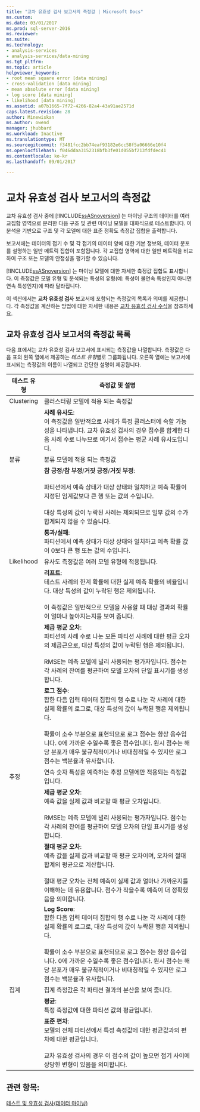 ```yaml
---
title: "교차 유효성 검사 보고서의 측정값 | Microsoft Docs"
ms.custom: 
ms.date: 03/01/2017
ms.prod: sql-server-2016
ms.reviewer: 
ms.suite: 
ms.technology:
- analysis-services
- analysis-services/data-mining
ms.tgt_pltfrm: 
ms.topic: article
helpviewer_keywords:
- root mean square error [data mining]
- cross-validation [data mining]
- mean absolute error [data mining]
- log score [data mining]
- likelihood [data mining]
ms.assetid: a07b1665-7f72-4266-82a4-43a91ae2571d
caps.latest.revision: 28
author: Minewiskan
ms.author: owend
manager: jhubbard
ms.workload: Inactive
ms.translationtype: MT
ms.sourcegitcommit: f3481fcc2bb74eaf93182e6cc58f5a06666e10f4
ms.openlocfilehash: f046ddaa3152318bfb3fe01d055bf213fdfdec41
ms.contentlocale: ko-kr
ms.lasthandoff: 09/01/2017

---
```

# <a name="measures-in-the-cross-validation-report"></a>교차 유효성 검사 보고서의 측정값
  교차 유효성 검사 중에 [!INCLUDE[ssASnoversion](../../includes/ssasnoversion-md.md)] 는 마이닝 구조의 데이터를 여러 교집합 영역으로 분리한 다음 구조 및 관련 마이닝 모델을 대화식으로 테스트합니다. 이 분석을 기반으로 구조 및 각 모델에 대한 표준 정확도 측정값 집합을 출력합니다.  
  
 보고서에는 데이터의 접기 수 및 각 접기의 데이터 양에 대한 기본 정보와, 데이터 분포를 설명하는 일반 메트릭 집합이 포함됩니다. 각 교집합 영역에 대한 일반 메트릭을 비교하여 구조 또는 모델의 안정성을 평가할 수 있습니다.  
  
 [!INCLUDE[ssASnoversion](../../includes/ssasnoversion-md.md)] 는 마이닝 모델에 대한 자세한 측정값 집합도 표시합니다. 이 측정값은 모델 유형 및 분석되는 특성의 유형(예: 특성이 불연속 특성인지 아니면 연속 특성인지)에 따라 달라집니다.  
  
 이 섹션에서는 **교차 유효성 검사** 보고서에 포함되는 측정값의 목록과 의미를 제공합니다. 각 측정값을 계산하는 방법에 대한 자세한 내용은 [교차 유효성 검사 수식](../../analysis-services/data-mining/cross-validation-formulas.md)을 참조하세요.  
  
## <a name="list-of-measures-in-the-cross-validation-report"></a>교차 유효성 검사 보고서의 측정값 목록  
 다음 표에서는 교차 유효성 검사 보고서에 표시되는 측정값을 나열합니다. 측정값은 다음 표의 왼쪽 열에서 제공하는 *테스트 유형*별로 그룹화됩니다. 오른쪽 열에는 보고서에 표시되는 측정값의 이름이 나열되고 간단한 설명이 제공됩니다.  
  
|테스트 유형|측정값 및 설명|  
|---------------|-------------------------------|  
|Clustering|클러스터링 모델에 적용 되는 측정값|  
||**사례 유사도**:<br />                      이 측정값은 일반적으로 사례가 특정 클러스터에 속할 가능성을 나타냅니다. 교차 유효성 검사의 경우 점수를 합계한 다음 사례 수로 나누므로 여기서 점수는 평균 사례 유사도입니다.|  
|분류|분류 모델에 적용 되는 측정값|  
||**참 긍정**/**참 부정**/**거짓 긍정**/**거짓 부정**:<br /><br /> 파티션에서 예측 상태가 대상 상태와 일치하고 예측 확률이 지정된 임계값보다 큰 행 또는 값의 수입니다.<br /><br /> 대상 특성의 값이 누락된 사례는 제외되므로 일부 값의 수가 합계되지 않을 수 있습니다.|  
||**통과/실패**:<br />                      파티션에서 예측 상태가 대상 상태와 일치하고 예측 확률 값이 0보다 큰 행 또는 값의 수입니다.|  
|Likelihood|유사도 측정값은 여러 모델 유형에 적용됩니다.|  
||**리프트**:<br />                      테스트 사례의 한계 확률에 대한 실제 예측 확률의 비율입니다. 대상 특성의 값이 누락된 행은 제외됩니다.<br /><br /> 이 측정값은 일반적으로 모델을 사용할 때 대상 결과의 확률이 얼마나 높아지는지를 보여 줍니다.|  
||**제곱 평균 오차**:<br />                      파티션의 사례 수로 나눈 모든 파티션 사례에 대한 평균 오차의 제곱근으로, 대상 특성의 값이 누락된 행은 제외됩니다.<br /><br /> RMSE는 예측 모델에 널리 사용되는 평가자입니다. 점수는 각 사례의 잔여를 평균하여 모델 오차의 단일 표시기를 생성합니다.|  
||**로그 점수**:<br />                      합한 다음 입력 데이터 집합의 행 수로 나눈 각 사례에 대한 실제 확률의 로그로, 대상 특성의 값이 누락된 행은 제외됩니다.<br /><br /> 확률이 소수 부분으로 표현되므로 로그 점수는 항상 음수입니다. 0에 가까운 수일수록 좋은 점수입니다. 원시 점수는 해당 분포가 매우 불규칙적이거나 비대칭적일 수 있지만 로그 점수는 백분율과 유사합니다.|  
|추정|연속 숫자 특성을 예측하는 추정 모델에만 적용되는 측정값입니다.|  
||**제곱 평균 오차**:<br />                      예측 값을 실제 값과 비교할 때 평균 오차입니다.<br /><br /> RMSE는 예측 모델에 널리 사용되는 평가자입니다. 점수는 각 사례의 잔여를 평균하여 모델 오차의 단일 표시기를 생성합니다.|  
||**절대 평균 오차**:<br />                      예측 값을 실제 값과 비교할 때 평균 오차이며, 오차의 절대 합계의 평균으로 계산합니다.<br /><br /> 절대 평균 오차는 전체 예측이 실제 값과 얼마나 가까운지를 이해하는 데 유용합니다. 점수가 작을수록 예측이 더 정확했음을 의미합니다.|  
||**Log Score**:<br />                      합한 다음 입력 데이터 집합의 행 수로 나눈 각 사례에 대한 실제 확률의 로그로, 대상 특성의 값이 누락된 행은 제외됩니다.<br /><br /> 확률이 소수 부분으로 표현되므로 로그 점수는 항상 음수입니다. 0에 가까운 수일수록 좋은 점수입니다. 원시 점수는 해당 분포가 매우 불규칙적이거나 비대칭적일 수 있지만 로그 점수는 백분율과 유사합니다.|  
|집계|집계 측정값은 각 파티션 결과의 분산을 보여 줍니다.|  
||**평균**:<br />                      특정 측정값에 대한 파티션 값의 평균입니다.|  
||**표준 편차**:<br />                      모델의 전체 파티션에서 특정 측정값에 대한 평균값과의 편차에 대한 평균입니다.<br /><br /> 교차 유효성 검사의 경우 이 점수의 값이 높으면 접기 사이에 상당한 변형이 있음을 의미합니다.|  
  
## <a name="see-also"></a>관련 항목:  
 [테스트 및 유효성 검사&#40;데이터 마이닝&#41;](../../analysis-services/data-mining/testing-and-validation-data-mining.md)  
  
  

